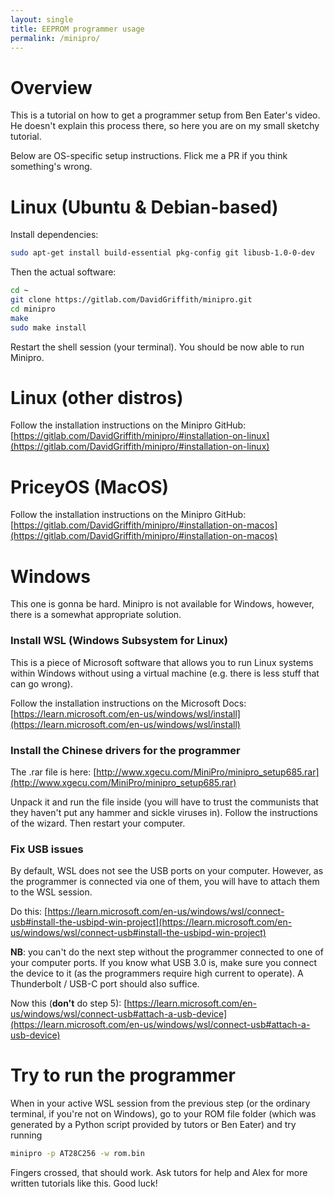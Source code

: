 ```yaml
---
layout: single
title: EEPROM programmer usage
permalink: /minipro/
---
```


# Overview

This is a tutorial on how to get a programmer setup from Ben Eater's video. He doesn't explain this process there, so here you are on my small sketchy tutorial.

Below are OS-specific setup instructions. Flick me a PR if you think something's wrong.

# Linux (Ubuntu & Debian-based)

Install dependencies:

```bash
sudo apt-get install build-essential pkg-config git libusb-1.0-0-dev
```

Then the actual software:

```bash
cd ~
git clone https://gitlab.com/DavidGriffith/minipro.git
cd minipro
make
sudo make install
```

Restart the shell session (your terminal). You should be now able to run Minipro.

# Linux (other distros)

Follow the installation instructions on the Minipro GitHub: [https://gitlab.com/DavidGriffith/minipro/#installation-on-linux](https://gitlab.com/DavidGriffith/minipro/#installation-on-linux)

# PriceyOS (MacOS)

Follow the installation instructions on the Minipro GitHub: [https://gitlab.com/DavidGriffith/minipro/#installation-on-macos](https://gitlab.com/DavidGriffith/minipro/#installation-on-macos)

# Windows

This one is gonna be hard. Minipro is not available for Windows, however, there is a somewhat appropriate solution.

### Install WSL (Windows Subsystem for Linux)

This is a piece of Microsoft software that allows you to run Linux systems within Windows without using a virtual machine (e.g. there is less stuff that can go wrong).

Follow the installation instructions on the Microsoft Docs: [https://learn.microsoft.com/en-us/windows/wsl/install](https://learn.microsoft.com/en-us/windows/wsl/install)

### Install the Chinese drivers for the programmer

The .rar file is here: [http://www.xgecu.com/MiniPro/minipro_setup685.rar](http://www.xgecu.com/MiniPro/minipro_setup685.rar)

Unpack it and run the file inside (you will have to trust the communists that they haven't put any hammer and sickle viruses in). Follow the instructions of the wizard. Then restart your computer.

### Fix USB issues

By default, WSL does not see the USB ports on your computer. However, as the programmer is connected via one of them, you will have to attach them to the WSL session.

Do this: [https://learn.microsoft.com/en-us/windows/wsl/connect-usb#install-the-usbipd-win-project](https://learn.microsoft.com/en-us/windows/wsl/connect-usb#install-the-usbipd-win-project)

**NB**: you can't do the next step without the programmer connected to one of your computer ports. If you know what USB 3.0 is, make sure you connect the device to it (as the programmers require high current to operate). A Thunderbolt / USB-C port should also suffice.

Now this (**don't** do step 5): [https://learn.microsoft.com/en-us/windows/wsl/connect-usb#attach-a-usb-device](https://learn.microsoft.com/en-us/windows/wsl/connect-usb#attach-a-usb-device)

# Try to run the programmer

When in your active WSL session from the previous step (or the ordinary terminal, if you're not on Windows), go to your ROM file folder (which was generated by a Python script provided by tutors or Ben Eater) and try running

```bash
minipro -p AT28C256 -w rom.bin
```

Fingers crossed, that should work. Ask tutors for help and Alex for more written tutorials like this. Good luck!
